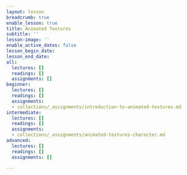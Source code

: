 ```yaml
---
layout: lesson
breadcrumb: true
enable_lesson: true
title: Animated Textures
subtitle: ''
lesson-image: ''
enable_active_dates: false
lesson_begin_date: 
lesson_end_date: 
all:
  lectures: []
  readings: []
  assignments: []
beginner:
  lectures: []
  readings: []
  assignments:
  - collections/_assignments/introduction-to-animated-textures.md
intermediate:
  lectures: []
  readings: []
  assignments:
  - collections/_assignments/animated-textures-character.md
advanced:
  lectures: []
  readings: []
  assignments: []

---
```

